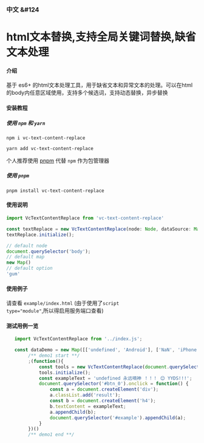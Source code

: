 
### 中文  &#124

# html文本替换,支持全局关键词替换,缺省文本处理
#### 介绍
基于 es6+ 的html文本处理工具，用于缺省文本和异常文本的处理。可以在html 的body内任意区域使用，支持多个候选词，支持动态替换，异步替换


#### 安装教程

##### 使用 ```npm``` 和 ```yarn```
```shell script
npm i vc-text-content-replace

yarn add vc-text-content-replace
```
个人推荐使用 [pnpm](https://pnpm.io/) 代替 ```npm``` 作为包管理器
##### 使用 ```pnpm```
```shell script
pnpm install vc-text-content-replace
```

#### 使用说明
```javascript
import VcTextContentReplace from 'vc-text-content-replace'

const textReplace = new VcTextContentReplace(node: Node, dataSource: Map, option: RegExp enum);
textReplace.initialize();
```

```javascript
// default node
document.querySelector('body');
// default map
new Map()
// default option
'gum'
```
#### 使用例子
请查看 <code>example/index.html</code> (由于使用了<code>script type="module"</code>,所以得启用服务端口查看)

#### 测试用例一览
```javascript
   import VcTextContentReplace from '../index.js';

   const dataDemo = new Map([['undefined', 'Android'], ['NaN', 'iPhone'],['null', 'Windows'],['😊', 'Linux']]);
        /** demo1 start **/
        ;(function(){
            const tools = new VcTextContentReplace(document.querySelector('#example'), dataDemo);
            tools.initialize();
            const exampleText = 'undefined 永远嘀神 ！！！ 😊 YYDS!!!';
            document.querySelector('#btn_0').onclick = function() {
                const a = document.createElement('div');
                a.classList.add('result');
                const b = document.createElement('h4');
                b.textContent = exampleText;
                a.appendChild(b);
                document.querySelector('#example').appendChild(a);
            }
        })()
        /** demo1 end **/
```
